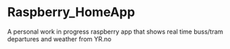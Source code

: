 # Raspberry_HomeApp
A personal work in progress raspberry app that shows real time buss/tram departures and weather from YR.no
